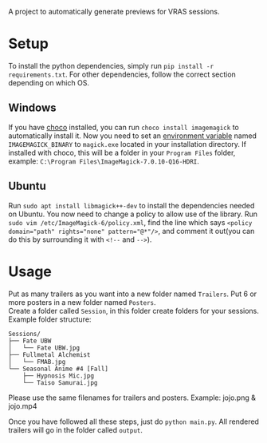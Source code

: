 A project to automatically generate previews for VRAS sessions. 
# Setup 
To install the python dependencies, simply run `pip install -r requirements.txt`. 
For other dependencies, follow the correct section depending on which OS.
## Windows
If you have [choco](https://chocolatey.org/) installed, you can run `choco install imagemagick` to automatically install it. 
Now you need to set an [environment variable]() named `IMAGEMAGICK_BINARY` to `magick.exe` located in your installation directory. If installed with choco, this will be a folder in your `Program Files` folder, example: `C:\Program Files\ImageMagick-7.0.10-Q16-HDRI`.
## Ubuntu
Run `sudo apt install libmagick++-dev` to install the dependencies needed on Ubuntu. 
You now need to change a policy to allow use of the library. Run `sudo vim /etc/ImageMagick-6/policy.xml`, find the line which says `<policy domain="path" rights="none" pattern="@*"/>`, and comment it out(you can do this by surrounding it with `<!--` and `-->`).
# Usage 
Put as many trailers as you want into a new folder named `Trailers`. Put 6 or more posters in a new folder named `Posters`.\
Create a folder called `Session`, in this folder create folders for your sessions. Example folder structure:
```
Sessions/
├── Fate UBW
│   └── Fate UBW.jpg
├── Fullmetal Alchemist
│   └── FMAB.jpg
└── Seasonal Anime #4 [Fall]
    ├── Hypnosis Mic.jpg
    └── Taiso Samurai.jpg
```
Please use the same filenames for trailers and posters. Example: jojo.png & jojo.mp4

Once you have followed all these steps, just do `python main.py`. All rendered trailers will go in the folder called `output`.